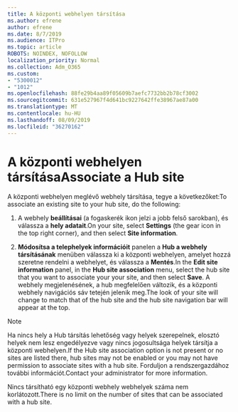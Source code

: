 ```yaml
---
title: A központi webhelyen társítása
ms.author: efrene
author: efrene
ms.date: 8/7/2019
ms.audience: ITPro
ms.topic: article
ROBOTS: NOINDEX, NOFOLLOW
localization_priority: Normal
ms.collection: Adm_O365
ms.custom:
- "5300012"
- "1012"
ms.openlocfilehash: 88fe29b4aa89f05609b7aefc7732bb2b78cf3002
ms.sourcegitcommit: 631e527967f4d641bc9227642ffe38967ae87a00
ms.translationtype: MT
ms.contentlocale: hu-HU
ms.lasthandoff: 08/09/2019
ms.locfileid: "36270162"
---
```

# <a name="associate-a-hub-site"></a><span data-ttu-id="2dba5-102">A központi webhelyen társítása</span><span class="sxs-lookup"><span data-stu-id="2dba5-102">Associate a Hub site</span></span>

<span data-ttu-id="2dba5-103">A központi webhelyen meglévő webhely társítása, tegye a következőket:</span><span class="sxs-lookup"><span data-stu-id="2dba5-103">To associate an existing site to your hub site, do the following:</span></span>
  
1. <span data-ttu-id="2dba5-104">A webhely **beállításai** (a fogaskerék ikon jelzi a jobb felső sarokban), és válassza a **hely adatait**.</span><span class="sxs-lookup"><span data-stu-id="2dba5-104">On your site, select **Settings** (the gear icon in the top right corner), and then select **Site information**.</span></span>

2. <span data-ttu-id="2dba5-105">**Módosítsa a telephelyek információit** panelen a **Hub a webhely társításának** menüben válassza ki a központi webhelyen, amelyet hozzá szeretne rendelni a webhelyet, és válassza a **Mentés**.</span><span class="sxs-lookup"><span data-stu-id="2dba5-105">In the **Edit site information** panel, in the **Hub site association** menu, select the hub site that you want to associate your your site, and then select **Save**.</span></span> <span data-ttu-id="2dba5-106">A webhely megjelenésének, a hub megfelelően változik, és a központi webhely navigációs sáv tetején jelenik meg.</span><span class="sxs-lookup"><span data-stu-id="2dba5-106">The look of your site will change to match that of the hub site and the hub site navigation bar will appear at the top.</span></span>

 > [!Note]
><span data-ttu-id="2dba5-107">Ha nincs hely a Hub társítás lehetőség vagy helyek szerepelnek, elosztó helyek nem lesz engedélyezve vagy nincs jogosultsága helyek társítja a központi webhelyen.</span><span class="sxs-lookup"><span data-stu-id="2dba5-107">If the Hub site association option is not present or no sites are listed there, hub sites may not be enabled or you may not have permission to associate sites with a hub site.</span></span> <span data-ttu-id="2dba5-108">Forduljon a rendszergazdához további információt.</span><span class="sxs-lookup"><span data-stu-id="2dba5-108">Contact your administrator for more information.</span></span>
>
><span data-ttu-id="2dba5-109">Nincs társítható egy központi webhely webhelyek száma nem korlátozott.</span><span class="sxs-lookup"><span data-stu-id="2dba5-109">There is no limit on the number of sites that can be associated with a hub site.</span></span>
  